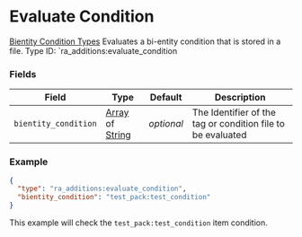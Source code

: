# Evaluate Condition
[Bientity Condition Types](../bientity_condition_types.md)
Evaluates a bi-entity condition that is stored in a file.
Type ID: `ra_additions:evaluate_condition
### Fields
 | Field | Type | Default | Description | 
|---|---|---|---|
 | `bientity_condition` | [Array](../data_types/array.md) of [String](../data_types/string.md) | _optional_ | The Identifier of the tag or condition file to be evaluated | 

### Example
```json
{
  "type": "ra_additions:evaluate_condition",
  "bientity_condition": "test_pack:test_condition"
}
```
This example will check the `test_pack:test_condition` item condition.
